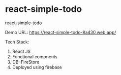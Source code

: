 # react-simple-todo
react-simple-todo

Demo URL: https://react-simple-todo-8a430.web.app/

Tech Stack:

1. React JS
2. Functional compnents
3. DB: FireStore
4. Deployed using firebase

